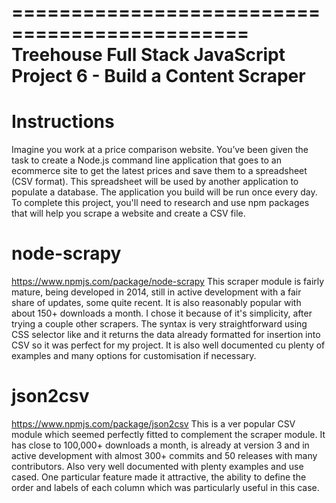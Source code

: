 ==============================================
Treehouse Full Stack JavaScript
Project 6 - Build a Content Scraper
==============================================

Instructions
=====
Imagine you work at a price comparison website. You’ve been given the task to create a Node.js command line application that goes to an ecommerce site to get the latest prices and save them to a spreadsheet (CSV format). This spreadsheet will be used by another application to populate a database. The application you build will be run once every day. To complete this project, you'll need to research and use npm packages that will help you scrape a website and create a CSV file.

node-scrapy
===========
https://www.npmjs.com/package/node-scrapy
This scraper module is fairly mature, being developed in 2014, still in active development with a fair share of updates, some quite recent. It is also reasonably popular with about 150+ downloads a month. I chose it because of it's simplicity, after trying a couple other scrapers. The syntax is very straightforward using CSS selector like and it returns the data already formatted for insertion into CSV so it was perfect for my project. It is also well documented cu plenty of examples and many options for customisation if necessary.

json2csv
========
https://www.npmjs.com/package/json2csv
This is a ver popular CSV module which seemed perfectly fitted to complement the scraper module. It has close to 100,000+ downloads a month, is already at version 3 and in active development with almost 300+ commits and 50 releases with many contributors. Also very well documented with plenty examples and use cased. One particular feature made it attractive, the ability to define the order and labels of each column which was particularly useful in this case.
